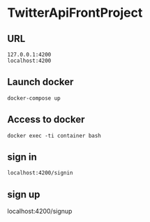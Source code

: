 # TwitterApiFrontProject

## URL
```
127.0.0.1:4200
localhost:4200
```

## Launch docker
```
docker-compose up
```

## Access to docker
```
docker exec -ti container bash
```

## sign in
```
localhost:4200/signin
```
## sign up
localhost:4200/signup
```

